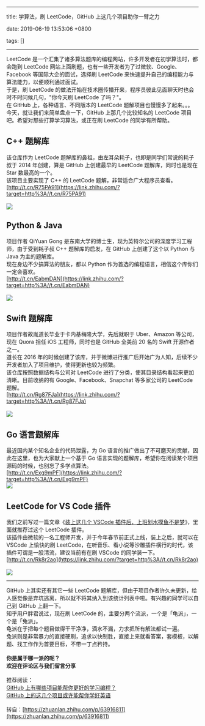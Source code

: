 
---

title: 学算法，刷 LeetCode，GitHub 上这几个项目助你一臂之力

date: 2019-06-19 13:53:06 +0800

tags: []

---
LeetCode 是一个汇集了诸多算法题库的编程网站，许多开发者在初学算法时，都会跑到 LeetCode 网站上面刷题，也有一些开发者为了过微软、Google、Facebook 等国际大企的面试，选择刷 LeetCode 来快速提升自己的编程能力与算法能力，以便顺利通过面试。<br />于是，刷 LeetCode 的做法开始在技术圈传播开来，程序员彼此见面聊天时也会时不时问候几句，"你今天刷 LeetCode 了吗？"。<br />在 GitHub 上，各种语言、不同版本的 LeetCode 题解项目也慢慢多了起来。。。<br />今天，就让我们来简单盘点一下，GitHub 上那几个比较知名的 LeetCode 项目吧。希望对那些打算学习算法，或正在刷 LeetCode 的同学有所帮助。
<a name="VN9Mm"></a>
## **C++ 题解库**
该仓库作为 LeetCode 题解库的鼻祖，由左耳朵耗子，也即是同学们常说的耗子叔于 2014 年创建，算是 GitHub 上创建最早的 LeetCode 题解库，同时也是现在 Star 数最高的一个。<br />该项目主要实现了 C++ 的 LeetCode 题解，非常适合广大程序员查看。<br />[http://t.cn/R75PA91](https://link.zhihu.com/?target=http%3A//t.cn/R75PA91)<br />
<br />![](https://cdn.nlark.com/yuque/0/2019/jpeg/263301/1560923739632-ed2e8f8a-bd36-4bc6-a261-0007f7e9da35.jpeg#align=left&display=inline&height=1124&originHeight=515&originWidth=720&size=0&status=done&width=1572)<br />

<a name="XaJAg"></a>
## **Python & Java**
项目作者 QiYuan Gong 是东南大学的博士生，现为英特尔公司的深度学习工程师，由于受到耗子叔 C++ 题解库的启发，在 GitHub 上创建了这个以 Python 与 Java 为主的题解库。<br />现在身边不少搞算法的朋友，都以 Python 作为首选的编程语言，相信这个库你们一定会喜欢。<br />[http://t.cn/EabmDAN](https://link.zhihu.com/?target=http%3A//t.cn/EabmDAN)<br />
<br />![](https://cdn.nlark.com/yuque/0/2019/jpeg/263301/1560923739681-2ecd4a18-b426-4739-b4b7-ff97abea5f86.jpeg#align=left&display=inline&height=1098&originHeight=444&originWidth=720&size=0&status=done&width=1780)<br />

<a name="Zjo2D"></a>
## **Swift 题解库**
项目作者故胤道长毕业于卡内基梅隆大学，先后就职于 Uber、Amazon 等公司，现在 Quora 担任 iOS 工程师，同时也是 GitHub 全美前 20 名的 Swift 开源作者之一。<br />道长在 2016 年的时候创建了该库，并于微博进行推广后开始广为人知，后续不少开发者加入了项目维护，使得更新也较为频繁。<br />该仓库按照数据结构与公司对 LeetCode 进行了分类，使其目录结构看起来更加清晰。目前收纳的有 Google、Facebook、Snapchat 等多家公司的 LeetCode 题解。<br />[http://t.cn/Rg87FJa](https://link.zhihu.com/?target=http%3A//t.cn/Rg87FJa)<br />
<br />![](https://cdn.nlark.com/yuque/0/2019/jpeg/263301/1560923739662-32407b3a-57a4-429d-8ae9-f361c1e76ee9.jpeg#align=left&display=inline&height=1416&originHeight=793&originWidth=720&size=0&status=done&width=1286)<br />

<a name="Whbze"></a>
## **Go 语言题解库**
最近国内某个知名企业的代码泄露，为 Go 语言的推广做出了不可磨灭的贡献，因此在这里，也为大家献上一个基于 Go 语言实现的题解库，希望你在阅读某个项目源码的时候，也别忘了多学点算法。<br />[http://t.cn/Exg9mPF](https://link.zhihu.com/?target=http%3A//t.cn/Exg9mPF)<br />![](https://cdn.nlark.com/yuque/0/2019/jpeg/263301/1560923739653-0e8c36d7-a714-477a-a47f-5d7d7fcb58f9.jpeg#align=left&display=inline&height=1130&originHeight=531&originWidth=720&size=0&status=done&width=1532)<br />

<a name="JMR8b"></a>
## **LeetCode for VS Code 插件**
我们之前写过一篇文章《[装上这几个 VSCode 插件后，上班划水摸鱼不是梦](https://link.zhihu.com/?target=http%3A//mp.weixin.qq.com/s%3F__biz%3DMzAxOTcxNTIwNQ%3D%3D%26mid%3D2457914818%26idx%3D1%26sn%3D577eb7b082761ac8cf2e6638a1555efd%26chksm%3D8cb6a828bbc1213ec340a136c2df550617fef656d9938b9e7f0f9c4c963771ef23ecf33f720b%26scene%3D21%23wechat_redirect)》，里面就推荐过这个 LeetCode 插件。<br />该插件由微软的一名工程师开发，并于今年春节前正式上线，装上之后，就可以在 VSCode 上愉快的刷 LeetCode，在听音乐、看小说等沙雕插件横行的时代，该插件可谓是一股清流，建议当前有在刷 VSCode 的同学装一下。<br />[http://t.cn/Rk8r2ao](https://link.zhihu.com/?target=http%3A//t.cn/Rk8r2ao)<br />
<br />![](https://cdn.nlark.com/yuque/0/2019/jpeg/263301/1560923739670-d364b53e-e0f1-4ef6-b031-6fe5101d316e.jpeg#align=left&display=inline&height=1322&originHeight=541&originWidth=720&size=0&status=done&width=1760)<br />


---

GitHub 上其实还有其它一些 LeetCode 题解库，但由于项目作者许久未更新，给人感觉像是弃坑逃离，所以就不将其纳入到该统计列表中啦。有兴趣的同学可以自己到 GitHub 上翻一下。<br />知乎用户胖君说过，现在刷 LeetCode 的，主要分两个流派，一个是「龟派」，一个是「兔派」。<br />龟派在于把每个题目做得干干净净，滴水不漏，力求把所有解法都试一遍。<br />兔派则是非常暴力的直接硬刷，追求以快制胜，直接上来就看答案，套模板，以解题、找工作作为首要目标，不带一丁点矜持。<br />
<br />**你是属于哪一派的呢？**<br />**欢迎在评论区与我们留言分享**<br />
<br />推荐阅读：<br />[GitHub 上有哪些项目能帮你更好的学习编程？](https://link.zhihu.com/?target=http%3A//mp.weixin.qq.com/s%3F__biz%3DMzAxOTcxNTIwNQ%3D%3D%26mid%3D2457915110%26idx%3D1%26sn%3D913d703f6f100ecf53e71d08366832ec%26chksm%3D8cb6ab0cbbc1221a946485c07859b857ce917895d2a1d5227ade7c935ab6c2d2a1648b5312c5%26scene%3D21%23wechat_redirect)<br />[GitHub 上的这几个项目或许能帮你学好英语](https://link.zhihu.com/?target=http%3A//mp.weixin.qq.com/s%3F__biz%3DMzAxOTcxNTIwNQ%3D%3D%26mid%3D2457914975%26idx%3D1%26sn%3D221b34aba23d7639dad77340716d3db9%26chksm%3D8cb6abb5bbc122a33cd4fc54a88fb33e09229f545d56579c810cfc94328b5188e84535da88c7%26scene%3D21%23wechat_redirect)<br />
<br />转自：[https://zhuanlan.zhihu.com/p/63916811](https://zhuanlan.zhihu.com/p/63916811)

